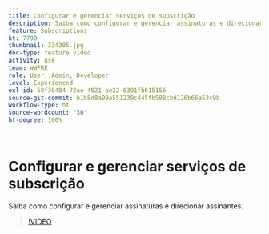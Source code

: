 ```yaml
---
title: Configurar e gerenciar serviços de subscrição
description: Saiba como configurar e gerenciar assinaturas e direcionar assinantes.
feature: Subscriptions
kt: 7790
thumbnail: 334305.jpg
doc-type: feature video
activity: use
team: WWFRE
role: User, Admin, Developer
level: Experienced
exl-id: 58f30484-72ae-4821-ae22-6391fb615156
source-git-commit: b1b8d8a99a551239c445fb588cbd126b66a53c9b
workflow-type: ht
source-wordcount: '30'
ht-degree: 100%

---
```


# Configurar e gerenciar serviços de subscrição

Saiba como configurar e gerenciar assinaturas e direcionar assinantes.

>[!VIDEO](https://video.tv.adobe.com/v/334305?quality=12&learn=on)
